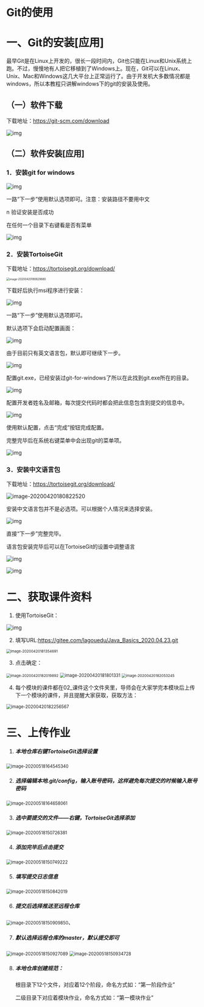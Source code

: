 # Git的使用



# 一、**Git的安装[应用]**

最早Git是在Linux上开发的，很长一段时间内，Git也只能在Linux和Unix系统上跑。不过，慢慢地有人把它移植到了Windows上。现在，Git可以在Linux、Unix、Mac和Windows这几大平台上正常运行了。由于开发机大多数情况都是windows，所以本教程只讲解windows下的git的安装及使用。

## （一）**软件下载**

下载地址：<https://git-scm.com/download>

![img](../img-folder/Git/wps258.jpg) 

## （二）**软件安装[应用]**

### 1．**安装git for windows**

 

![img](../img-folder/Git/wps259.jpg) 

一路“下一步”使用默认选项即可。注意：安装路径不要用中文

n 验证安装是否成功

在任何一个目录下右键看是否有菜单

![img](../img-folder/Git/wps260.jpg) 

### 2．**安装TortoiseGit**

下载地址：https://tortoisegit.org/download/

<img src="../img-folder/images/image-30.png" alt="image-20200420180629680" style="zoom: 50%;" />

下载好后执行msi程序进行安装：

![img](../img-folder/Git/wps261.jpg) 

一路“下一步”使用默认选项即可。

默认选项下会启动配置画面：

![img](../img-folder/Git/wps262.jpg) 

由于目前只有英文语言包，默认即可继续下一步。

 

![img](../img-folder/Git/wps263.jpg) 

配置git.exe，已经安装过git-for-windows了所以在此找到git.exe所在的目录。

 

![img](../img-folder/Git/wps264.jpg) 

配置开发者姓名及邮箱，每次提交代码时都会把此信息包含到提交的信息中。

 

![img](../img-folder/Git/wps265.jpg) 

使用默认配置，点击“完成”按钮完成配置。

完整完毕后在系统右键菜单中会出现git的菜单项。

![img](../img-folder/Git/wps266.jpg) 

### 3．**安装中文语言包**

下载地址：https://tortoisegit.org/download/

![image-20200420180822520](../img-folder/images/image-31.png)

安装中文语言包并不是必选项。可以根据个人情况来选择安装。

![img](../img-folder/Git/wps267.jpg) 

直接“下一步”完整完毕。

语言包安装完毕后可以在TortoiseGit的设置中调整语言

![img](../img-folder/Git/wps268.jpg) 

![img](../img-folder/Git/wps269.jpg) 





# 二、**获取课件资料**

1. 使用TortoiseGit：

![img](../img-folder/Git/wps333.jpg) 

2.  填写URL:https://gitee.com/lagouedu/Java_Basics_2020.04.23.git

<img src="../img-folder/images/image-32.png" alt="image-20200420181354691" style="zoom:67%;" />

3. 点击确定：

<img src="../img-folder/images/image-33.png" alt="image-20200420182019892" style="zoom:67%;" />



<img src="../img-folder/images/image-35.png" alt="image-20200420181801331" style="zoom: 80%;" />

<img src="../img-folder/images/image-36.png" alt="image-20200420182053245" style="zoom: 67%;" />

4. 每个模块的课件都在02_课件这个文件夹里，导师会在大家学完本模块后上传下一个模块的课件，并且提醒大家获取，获取方法：

<img src="../img-folder/images/image-34.png" alt="image-20200420182256567" style="zoom: 80%;" />

# 三、上传作业

1. ##### 本地仓库右键TortoiseGit选择设置

<img src="../img-folder/images/image-51.png" alt="image-20200518164545340" style="zoom:80%;" />

2. ##### 选择编辑本地.git/config，输入账号密码，这样避免每次提交的时候输入账号密码

<img src="../img-folder/images/image-52.png" alt="image-20200518164658061" style="zoom:80%;" />

3. ##### 选中要提交的文件——右键，TortoiseGit选择添加

<img src="../img-folder/images/image-45.png" alt="image-20200518150726381" style="zoom:80%;" />



4. ##### 添加完毕后点击提交

<img src="../img-folder/images/image-46.png" alt="image-20200518150749222" style="zoom:80%;" />

5. ##### 填写提交日志信息

<img src="../img-folder/images/image-47.png" alt="image-20200518150842019" style="zoom:80%;" />

6. ##### 提交后选择推送至远程仓库

<img src="../img-folder/images/image-48.png" alt="image-20200518150909850" style="zoom:80%;" />、

7. ##### 默认选择远程仓库的master，默认提交即可

<img src="../img-folder/images/image-49.png" alt="image-20200518150927089" style="zoom: 80%;" />

<img src="../img-folder/images/image-50.png" alt="image-20200518150934728" style="zoom:80%;" />

8. ##### 本地仓库创建规范：

     根目录下12个文件，对应着12个阶段，命名方式如：“第一阶段作业”

     二级目录下对应着模块作业，命名方式如：“第一模块作业”